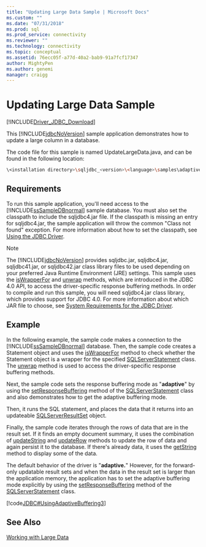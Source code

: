```yaml
---
title: "Updating Large Data Sample | Microsoft Docs"
ms.custom: ""
ms.date: "07/31/2018"
ms.prod: sql
ms.prod_service: connectivity
ms.reviewer: ""
ms.technology: connectivity
ms.topic: conceptual
ms.assetid: 76ecc05f-a77d-40a2-bab9-91a7fcf17347
author: MightyPen
ms.author: genemi
manager: craigg
---
```


# Updating Large Data Sample

[!INCLUDE[Driver_JDBC_Download](../../includes/driver_jdbc_download.md)]

This [!INCLUDE[jdbcNoVersion](../../includes/jdbcnoversion_md.md)] sample application demonstrates how to update a large column in a database.

The code file for this sample is named UpdateLargeData.java, and can be found in the following location:

```bash
\<installation directory>\sqljdbc_<version>\<language>\samples\adaptive
```

## Requirements

To run this sample application, you'll need access to the [!INCLUDE[ssSampleDBnormal](../../includes/sssampledbnormal_md.md)] sample database. You must also set the classpath to include the sqljdbc4.jar file. If the classpath is missing an entry for sqljdbc4.jar, the sample application will throw the common "Class not found" exception. For more information about how to set the classpath, see [Using the JDBC Driver](../../connect/jdbc/using-the-jdbc-driver.md).

> [!NOTE]  
> The [!INCLUDE[jdbcNoVersion](../../includes/jdbcnoversion_md.md)] provides sqljdbc.jar, sqljdbc4.jar, sqljdbc41.jar, or sqljdbc42.jar class library files to be used depending on your preferred Java Runtime Environment (JRE) settings. This sample uses the [isWrapperFor](../../connect/jdbc/reference/iswrapperfor-method-sqlserverstatement.md) and [unwrap](../../connect/jdbc/reference/unwrap-method-sqlserverstatement.md) methods, which are introduced in the JDBC 4.0 API, to access the driver-specific response buffering methods. In order to compile and run this sample, you will need sqljdbc4.jar class library, which provides support for JDBC 4.0. For more information about which JAR file to choose, see [System Requirements for the JDBC Driver](../../connect/jdbc/system-requirements-for-the-jdbc-driver.md).

## Example

In the following example, the sample code makes a connection to the [!INCLUDE[ssSampleDBnormal](../../includes/sssampledbnormal_md.md)] database. Then, the sample code creates a Statement object and uses the [isWrapperFor](../../connect/jdbc/reference/iswrapperfor-method-sqlserverstatement.md) method to check whether the Statement object is a wrapper for the specified [SQLServerStatement](../../connect/jdbc/reference/sqlserverstatement-class.md) class. The [unwrap](../../connect/jdbc/reference/unwrap-method-sqlserverstatement.md) method is used to access the driver-specific response buffering methods.

Next, the sample code sets the response buffering mode as "**adaptive**" by using the [setResponseBuffering](../../connect/jdbc/reference/setresponsebuffering-method-sqlserverstatement.md) method of the [SQLServerStatement](../../connect/jdbc/reference/sqlserverstatement-class.md) class and also demonstrates how to get the adaptive buffering mode.

Then, it runs the SQL statement, and places the data that it returns into an updateable [SQLServerResultSet](../../connect/jdbc/reference/sqlserverresultset-class.md) object.

Finally, the sample code iterates through the rows of data that are in the result set. If it finds an empty document summary, it uses the combination of [updateString](../../connect/jdbc/reference/updatestring-method-sqlserverresultset.md) and [updateRow](../../connect/jdbc/reference/updaterow-method-sqlserverresultset.md) methods to update the row of data and again persist it to the database. If there's already data, it uses the [getString](../../connect/jdbc/reference/getstring-method-sqlserverresultset.md) method to display some of the data.

The default behavior of the driver is "**adaptive.**" However, for the forward-only updatable result sets and when the data in the result set is larger than the application memory, the application has to set the adaptive buffering mode explicitly by using the [setResponseBuffering](../../connect/jdbc/reference/setresponsebuffering-method-sqlserverstatement.md) method of the [SQLServerStatement](../../connect/jdbc/reference/sqlserverstatement-class.md) class.

[!code[JDBC#UsingAdaptiveBuffering3](../../connect/jdbc/codesnippet/Java/updating-large-data-sample_1.java)]

## See Also

[Working with Large Data](../../connect/jdbc/working-with-large-data.md)
